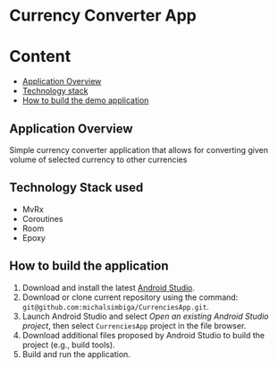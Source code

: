 # Currency Converter App
# Content
* [Application Overview](#application-overview)
* [Technology stack](#technology-stack)
* [How to build the demo application](#how-to-build-the-application)

## Application Overview
Simple currency converter application that allows for converting given volume of selected currency to other currencies 

## Technology Stack used 
* MvRx
* Coroutines
* Room
* Epoxy

## How to build the application

1. Download and install the latest [Android Studio](https://developer.android.com/studio/index.html).
2. Download or clone current repository using the command: 
`git@github.com:michalsimbiga/CurrenciesApp.git`.
4. Launch Android Studio and select _Open an existing Android Studio project_, then select `CurrenciesApp` project in the file browser.
5. Download additional files proposed by Android Studio to build the project (e.g., build tools).
6. Build and run the application.

